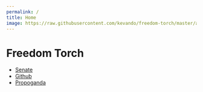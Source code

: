 ```yaml
---
permalink: /
title: Home
image: https://raw.githubusercontent.com/kevando/freedom-torch/master/assets/images/Liberty.jpg
---
```


# Freedom Torch

- [Senate]
- [Github]
- [Propoganda]


[Propoganda]: propoganda
[Senate]: senate
[Github]: https://github.com/kevando/freedom-torch